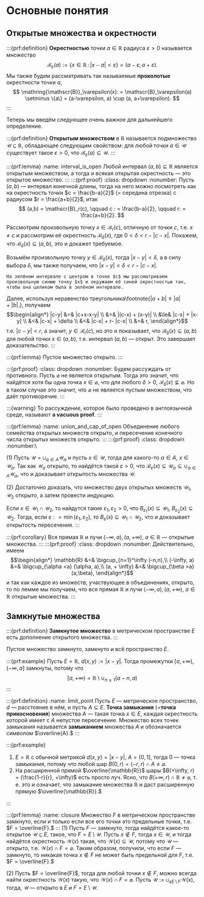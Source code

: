 # Основные понятия

## Открытые множества и окрестности

:::{prf:definition}
**Окрестностью** точки $a \in \mathbb{R}$ радиуса $\varepsilon>0$ называется множество
$$
\mathscr{B}_\varepsilon(a):=\{x\in \mathbb{R}\, :\, |x-a| < \varepsilon\} = (a-\varepsilon, a+\varepsilon).
$$
Мы также будем рассматривать так называемые **проколотые** окрестности точки $a$, 
$$
\mathring{\mathscr{B}}_\varepsilon(x): = \mathscr{B}_\varepsilon(a) \setminus \{a\} = (a-\varepsilon, a) \cup (a, a+\varepsilon).
$$
:::

Теперь мы введём следующее очень важное для дальнейшего определение.

:::{prf:definition}
**Открытым множеством** в $\mathbb{R}$ называется подмножество $\mathscr{U} \subseteq \mathbb{R}$, обладающее следующим свойством: для любой точки $a \in \mathscr{U}$ существует такое $\varepsilon >0$, что $\mathscr{B}_\varepsilon(a) \subseteq \mathscr{U}$.
:::

:::{prf:lemma}
:name: interval_is_open
Любой интервал $(a,b) \subseteq \mathbb{R}$ является открытым множеством, а тогда и всякая открытая окрестность — это открытое множество.
:::
:::{prf:proof}
:class: dropdown
:nonumber: 
Пусть $(a,b)$ — интервал конечной длины, тогда на него можно посмотреть как на окрестность точки $c = \frac{b-a}{2}$ (= середина отрезка) с радиусом $r = \frac{a+b}{2}$, итак
$$
(a,b) = \mathscr{B}_r(c), \qquad c : = \frac{b-a}{2}, \qquad r: = \frac{a+b}{2}.
$$

Рассмотрим произвольную точку $x \in \mathscr{B}_r(c)$, отличную от точки $c$, т.е. $x \ne c$ и рассмотрим её окрестность $\mathscr{B}_\delta(x)$, где $0 < \delta < r-|c-x|$. Покажем, что $\mathscr{B}_\delta(x) \subseteq (a,b)$, это и докажет требуемое.

Возьмём произвольную точку $y\in \mathscr{B}_\delta(x)$, тогда $|x-y|<\delta$, а в силу выбора $\delta$, мы также получаем, что $|x-y| < \delta < r-|c-x|.$

```{figure} ./images/open_is_open.jpg
На зелёном интервале с центром в точке $c$ мы рассматриваем произвольную синюю точку $x$ и окружаем её синей окрестностью так, чтобы она целиком была в зелёном интервале.
```

Далее, используя неравенство треугольника\footnote{$|a+b|\le |a| + |b|.$}, получаем
$$\begin{align*}
|c-y| &=& |c+x-x-y| \\
&=& |(c-x) + (x-y)| \\
&\le& |c-x| + |x-y| \\
&<& |c-x| + \delta \\
&<& |c-x| + r- |c-x| \\
&=& r,
\end{align*}$$
т.е. $|c-y| < r$, а значит, $y \in \mathscr{B}_r(c)$, но это и показывает, что $\mathscr{B}_\delta(x) \subseteq (a,b)$ для любой точки $x \in (a,b)$, т.е. интервал $(a,b)$ — открыт. Это завершает доказательство.
:::




:::{prf:lemma}
Пустое множество открыто.
:::

:::{prf:proof}
:class: dropdown
:nonumber:
Будем рассуждать от противного. Пусть $\varnothing$ не является открытым. Тогда это значит, что найдётся хотя бы одна точка $x \in \varnothing$, что для любого $\delta >0$, $\mathscr{B}_\delta(x) \not\subseteq \varnothing$. Но в таком случае это значит, что $\varnothing$ не является пустым множеством, что даёт противоречие. 
:::

:::{warning}
То рассуждение, которое было проведено в англоязычной среде, называют **a vacuous proof**. 
:::


:::{prf:lemma}
:name: union_and_cap_of_open
Объединение любого семейства открытых множеств открыто, и пересечение конечного числа открытых множеств открыто. 
:::
:::{prf:proof}
:class: dropdown
:nonumber:\

(1) Пусть $\mathscr{U} = \cup_{\alpha \in A}\mathscr{U}_\alpha$ и пусть $x \in \mathscr{U}$, тогда для какого-то $\alpha \in A$, $x \in \mathscr{U}_a$. Так как $\mathscr{U}_\alpha$ открыто, то найдётся такой $\varepsilon >0$, что $\mathscr{B}_\varepsilon(x) \subseteq \mathscr{U}_\alpha \subseteq \cup_{\alpha \in A}\mathscr{U}_\alpha$, что и доказывает открытость множества $\mathscr{U}.$

(2) Достаточно доказать, что множество двух открытых множеств $\mathscr{U}_1, \mathscr{U}_2$ открыто, а затем провести индукцию.

Если $x \in \mathscr{U}_1 \cap \mathscr{U}_2$, то найдутся такие $\varepsilon_1, \varepsilon_2 >0$, что $B_{\varepsilon_1}(x) \subseteq \mathscr{U}_1$, $B_{\varepsilon_2}(x) \subseteq \mathscr{U}_2$. Тогда, если $\varepsilon: = \min(\varepsilon_1,\varepsilon_2)$, то $B_\varepsilon(x) \subseteq \mathscr{U}_1 \cap \mathscr{U}_2$, что и доказывает открытость пересечения.
:::


:::{prf:corollary}
Вся прямая $\mathbb{R}$ и лучи $(-\infty, a), (a, +\infty)$, $a\in \mathbb{R}$ — открытые множества.
:::
:::{prf:proof}
:class: dropdown
:nonumber:
Действительно, имеем
$$\begin{align*}
\mathbb{R} &=& \bigcup_{n=1}^\infty (-n,n),\\
(-\infty, a) &=& \bigcup_{\alpha <a} (\alpha, a),\\
(a, + \infty) &=& \bigcup_{\beta >a} (a,\beta),
\end{align*}$$
и так как каждое из множеств, участвующее в объединениях, открыто, то по лемме [](#union_and_cap_of_open) мы получаем, что вся прямая $\mathbb{R}$ и лучи $(-\infty, a), (a, +\infty)$, $a\in \mathbb{R}$ открытые множества.
:::



## Замкнутые множества

:::{prf:definition}
**Замкнутое множество** в метрическом пространстве $E$ есть дополнение открытого множества. 
:::

Пустое множество замкнуто, замкнуто и всё пространство $E$.

:::{prf:example}
Пусть $E = \mathbb{R}$, $d(x,y):= |x-y|$. Тогда промежутки $[a, + \infty)$, $(- \infty,a]$ замкнуты, потому что 
$$
[a, + \infty) = \mathbb{R} \setminus \cup_{n \ge 1} (a-n, a)
$$
:::





:::{prf:definition}
:name: limit_point
Пусть $E$ — метрическое пространство, $d$ — расстояние в нём, и пусть $A \subseteq E$. **Точка замыкания** (=**точка прикосновения**) множества $A$ — такая точка $x \in E$, каждая окрестность которой имеет с $A$ непустое пересечение. Множество всех точек замыкания называется **замыканием** множества $A$ и обозначается символом $\overline{A}.$
:::

:::{prf:example}

1. $E= \mathbb{R}$ с обычной метрикой $d(x,y) = |x-y|$, $A = (0,1]$, тогда $0$ — точка замыкания, потому что любой шар $B(0,r) = (-r,r) \cap A \ne \varnothing$.
2. На расширенной прямой $\overline{\mathbb{R}}$ шары $B(+\infty, r) = (\frac{1-r}{r}, +\infty)$ есть просто луч. Ясно, что $B(+\infty, r)\cap \mathbb{R} \ne \varnothing$, т. е. это и означает, что замыкание множества $\mathbb{R}$ и даст расширенную прямую $\overline{\mathbb{R}}.$

:::

:::{prf:lemma}
:name: closure
Множество $F$ в метрическом пространстве замкнуто, если и только если все его точки это предельные точки, т.е. $F = \overline{F}.$ 
:::
(1) Пусть $F$ — замкнуто, тогда найдётся какое-то открытое $\mathscr{U} \subseteq E$, такое, что $F  = E \setminus \mathscr{U}$. Пусть $x \notin F$, тогда $x \in \mathscr{U}$, и тогда найдётся окрестность $\mathscr{W}(x)$ такая, что $\mathscr{W}(x) \subseteq \mathscr{U}$, потому что $\mathscr{U}$ — открыто, т.е. $\mathscr{W}(x) \cap F = \varnothing.$ Таким образом, получили, что если $F$ — замкнуто, то никакая точка $x \notin F$ не может быть предельной для $F$, т.е. $F = \overline{F}.$ 

(2) Пусть $F = \overline{F}$, тогда для любой точки $x \notin F$, можно всегда найти окрестность $\mathscr{W}(x)$ такую, что $\mathscr{W}(x) \cap F = \varnothing$. Пусть $\mathscr{U}:= \cup_{x E\setminus F} \mathscr{W}(x)$, тогда, $\mathscr{U}$ — открыто в $E$ и $F = E \setminus \mathscr{U}.$


